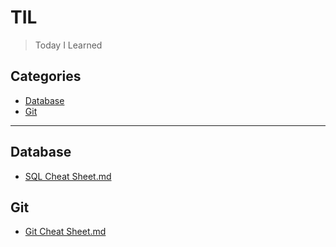 # TIL
> Today I Learned

## Categories
* [Database](#database)
* [Git](#git)

---

## Database
* [SQL Cheat Sheet.md](database/sql-cheat-sheet.md)

## Git
* [Git Cheat Sheet.md](git/git-cheat-sheet.md)